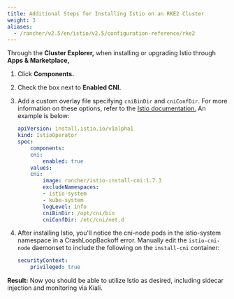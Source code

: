 ```yaml
---
title: Additional Steps for Installing Istio on an RKE2 Cluster
weight: 3
aliases:
  - /rancher/v2.5/en/istio/v2.5/configuration-reference/rke2
---
```


Through the **Cluster Explorer,** when installing or upgrading Istio through **Apps & Marketplace,**

1. Click **Components.**
1. Check the box next to **Enabled CNI.**
1. Add a custom overlay file specifying `cniBinDir` and `cniConfDir`. For more information on these options, refer to the [Istio documentation.](https://istio.io/latest/docs/setup/additional-setup/cni/#helm-chart-parameters) An example is below:

    ```yaml
    apiVersion: install.istio.io/v1alpha1
    kind: IstioOperator
    spec:
        components:
        cni:
            enabled: true
        values:
        cni:
            image: rancher/istio-install-cni:1.7.3
            excludeNamespaces:
            - istio-system
            - kube-system
            logLevel: info
            cniBinDir: /opt/cni/bin
            cniConfDir: /etc/cni/net.d
    ```
1. After installing Istio, you'll notice the cni-node pods in the istio-system namespace in a CrashLoopBackoff error. Manually edit the `istio-cni-node` daemonset to include the following on the `install-cni` container:
    ```yaml
    securityContext:
        privileged: true
    ```

**Result:** Now you should be able to utilize Istio as desired, including sidecar injection and monitoring via Kiali.
